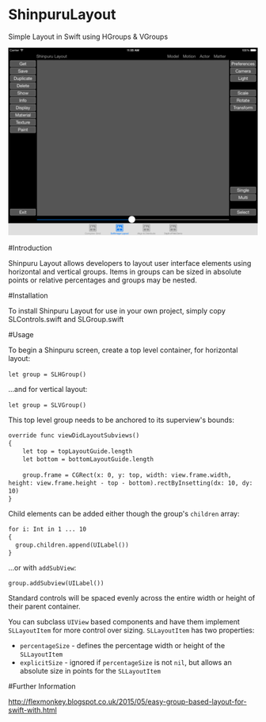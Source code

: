 # ShinpuruLayout
Simple Layout in Swift using HGroups &amp; VGroups

![/ShinpuruLayout/softimage_screen.png](/ShinpuruLayout/softimage_screen.png)

#Introduction

Shinpuru Layout allows developers to layout user interface elements using horizontal and vertical groups. Items in groups can be sized in absolute points or relative percentages and groups may be nested.

#Installation

To install Shinpuru Layout for use in your own project, simply copy SLControls.swift and SLGroup.swift

#Usage

To begin a Shinpuru screen, create a top level container, for horizontal layout:

```let group = SLHGroup()```

...and for vertical layout:

```let group = SLVGroup()```

This top level group needs to be anchored to its superview's bounds:

```
override func viewDidLayoutSubviews()
{
    let top = topLayoutGuide.length
    let bottom = bottomLayoutGuide.length
        
    group.frame = CGRect(x: 0, y: top, width: view.frame.width, height: view.frame.height - top - bottom).rectByInsetting(dx: 10, dy: 10)
}
```

Child elements can be added either though the group's ```children``` array:

```
for i: Int in 1 ... 10
{
  group.children.append(UILabel())
}
```

...or with ```addSubView```:

```
group.addSubview(UILabel())
```

Standard controls will be spaced evenly across the entire width or height of their parent container.

You can subclass ```UIView``` based components and have them implement ```SLLayoutItem``` for more control over sizing. ```SLLayoutItem``` has two properties:

* ```percentageSize``` - defines the percentage width or height of the ```SLLayoutItem```
* ```explicitSize``` - ignored if ```percentageSize``` is not ```nil```, but allows an absolute size in points for the ```SLLayoutItem```

#Further Information 

http://flexmonkey.blogspot.co.uk/2015/05/easy-group-based-layout-for-swift-with.html
